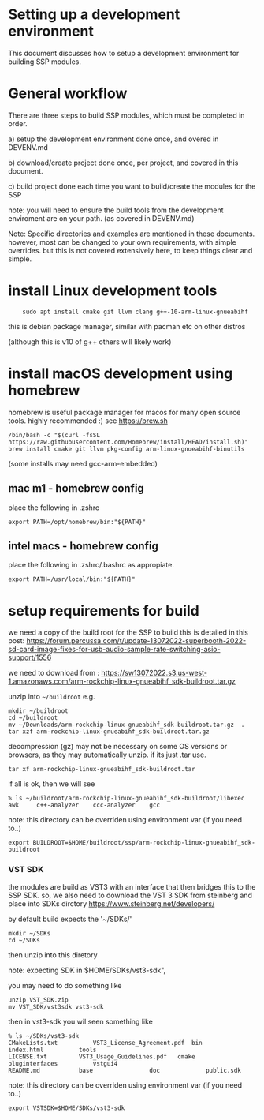 # Setting up a development environment
This document discusses how to setup a development environment for building SSP modules.


# General workflow
There are three steps to build SSP modules, which must be completed in order.

a) setup the development environment 
done once, and overed in DEVENV.md

b) download/create project 
done once, per project, and covered in this document.

c) build project
done each time you want to build/create the modules for the SSP


note: you will need to ensure the build tools from the development enviroment are on your path.
(as covered in DEVENV.md)



Note: 
Specific directories and examples are mentioned in these documents.
however, most can be changed to your own requirements, with simple overrides.
but this is not covered extensively here, to keep things clear and simple.


# install Linux development tools 
```
    sudo apt install cmake git llvm clang g++-10-arm-linux-gnueabihf 
```
this is debian package manager, similar with pacman etc on other distros

(although this is v10 of g++ others will likely work)


# install macOS development using homebrew
homebrew is useful package manager for macos for many open source tools.
highly recommended :)  see https://brew.sh



```
/bin/bash -c "$(curl -fsSL https://raw.githubusercontent.com/Homebrew/install/HEAD/install.sh)"
brew install cmake git llvm pkg-config arm-linux-gnueabihf-binutils

```
(some installs may need gcc-arm-embedded)


## mac m1 - homebrew config
place the following in .zshrc
```
export PATH=/opt/homebrew/bin:"${PATH}"
```

## intel macs - homebrew config 
place the following in .zshrc/.bashrc as appropiate.


```
export PATH=/usr/local/bin:"${PATH}"
```




# setup requirements for build

we need a copy of the build root for the SSP to build
this is detailed in this post:
https://forum.percussa.com/t/update-13072022-superbooth-2022-sd-card-image-fixes-for-usb-audio-sample-rate-switching-asio-support/1556

we need to download from :
https://sw13072022.s3.us-west-1.amazonaws.com/arm-rockchip-linux-gnueabihf_sdk-buildroot.tar.gz


unzip into `~/buildroot` e.g.

```
mkdir ~/buildroot
cd ~/buildroot
mv ~/Downloads/arm-rockchip-linux-gnueabihf_sdk-buildroot.tar.gz  .
tar xzf arm-rockchip-linux-gnueabihf_sdk-buildroot.tar.gz
```

decompression (gz) may not be necessary on some OS versions or browsers, as they may automatically unzip.
if its just .tar use.
```
tar xf arm-rockchip-linux-gnueabihf_sdk-buildroot.tar
```

if all is ok, then we will see
```
% ls ~/buildroot/arm-rockchip-linux-gnueabihf_sdk-buildroot/libexec 
awk     c++-analyzer    ccc-analyzer    gcc
```

note: this directory can be overriden using environment var (if you need to..)
```
export BUILDROOT=$HOME/buildroot/ssp/arm-rockchip-linux-gnueabihf_sdk-buildroot
```

### VST SDK

the modules are build as VST3 with an interface that then bridges this to the SSP SDK.
so, we also need to download the VST 3 SDK from steinberg and place into SDKs dirctory
https://www.steinberg.net/developers/


by default build expects the '~/SDKs/'
```
mkdir ~/SDKs
cd ~/SDKs
```
then unzip into this diretory

note: expecting SDK in $HOME/SDKs/vst3-sdk", 

you may need to do something like 

```
unzip VST_SDK.zip
mv VST_SDK/vst3sdk vst3-sdk
```


then in vst3-sdk you wil seen something like
```
% ls ~/SDKs/vst3-sdk 
CMakeLists.txt          VST3_License_Agreement.pdf  bin             index.html          tools
LICENSE.txt         VST3_Usage_Guidelines.pdf   cmake               pluginterfaces          vstgui4
README.md           base                doc             public.sdk
```


note: this directory can be overriden using environment var (if you need to..)
```
export VSTSDK=$HOME/SDKs/vst3-sdk
```








